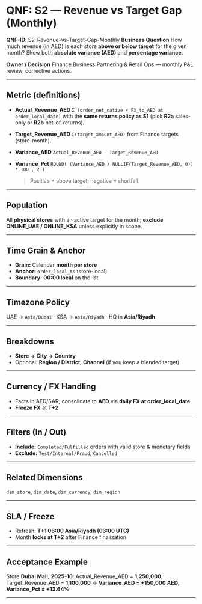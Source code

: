# QNF: S2 — Revenue vs Target Gap (Monthly) 

**QNF-ID**: S2-Revenue-vs-Target-Gap-Monthly
**Business Question**
How much revenue (in AED) is each store **above or below target** for the given month? Show both **absolute variance (AED)** and **percentage variance**.

**Owner / Decision**
Finance Business Partnering & Retail Ops — monthly P&L review, corrective actions.

---

## Metric (definitions)

* **Actual_Revenue_AED**
  `Σ (order_net_native × FX_to_AED at order_local_date)` with the **same returns policy as S1** (pick **R2a** sales-only or **R2b** net-of-returns).

* **Target_Revenue_AED**
  `Σ(target_amount_AED)` from Finance targets (store-month).

* **Variance_AED**
  `Actual_Revenue_AED − Target_Revenue_AED`

* **Variance_Pct**
  `ROUND( (Variance_AED / NULLIF(Target_Revenue_AED, 0)) * 100 , 2 )`

  > Positive = above target; negative = shortfall.

---

## Population

All **physical stores** with an active target for the month; **exclude ONLINE_UAE / ONLINE_KSA** unless explicitly in scope.

---

## Time Grain & Anchor

* **Grain:** Calendar **month per store**
* **Anchor:** `order_local_ts` (store-local)
* **Boundary:** **00:00 local** on the 1st

---

## Timezone Policy

UAE → `Asia/Dubai` · KSA → `Asia/Riyadh` · HQ in **Asia/Riyadh**

---

## Breakdowns

* **Store → City → Country**
* Optional: **Region / District**; **Channel** (if you keep a blended target)

---

## Currency / FX Handling

* Facts in AED/SAR; consolidate to **AED** via **daily FX at order_local_date**
* **Freeze FX** at **T+2**

---

## Filters (In / Out)

* **Include:** `Completed/Fulfilled` orders with valid store & monetary fields
* **Exclude:** `Test/Internal/Fraud`, `Cancelled`

---

## Related Dimensions

`dim_store`, `dim_date`, `dim_currency`, `dim_region`

---

## SLA / Freeze

* Refresh: **T+1 06:00 Asia/Riyadh (03:00 UTC)**
* Month **locks at T+2** after Finance finalization

---

## Acceptance Example

Store **Dubai Mall**, **2025-10**:
Actual_Revenue_AED = **1,250,000**; Target_Revenue_AED = **1,100,000** →
**Variance_AED = +150,000 AED**, **Variance_Pct = +13.64%**

---
